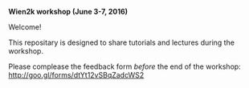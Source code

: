 **Wien2k workshop (June 3-7, 2016)**

Welcome!

This repositary is designed to share tutorials and lectures during the workshop.

Please complease the feedback form _before_ the end of the workshop: http://goo.gl/forms/dtYt12vSBqZadcWS2
